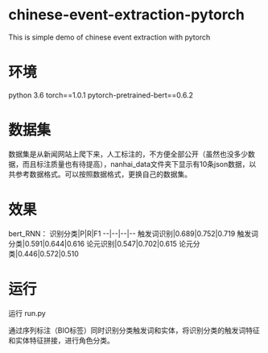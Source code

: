# chinese-event-extraction-pytorch
This is simple demo of chinese event extraction with pytorch


# 环境
python 3.6
torch==1.0.1
pytorch-pretrained-bert==0.6.2

# 数据集
数据集是从新闻网站上爬下来，人工标注的，不方便全部公开（虽然也没多少数据，而且标注质量也有待提高），nanhai_data文件夹下显示有10条json数据，以共参考数据格式。可以按照数据格式，更换自己的数据集。

# 效果
bert_RNN：
识别分类|P|R|F1
--|--|--|--
触发词识别|0.689|0.752|0.719
触发词分类|0.591|0.644|0.616
论元识别|0.547|0.702|0.615
论元分类|0.446|0.572|0.510

# 运行
运行 run.py

通过序列标注（BIO标签）同时识别分类触发词和实体，将识别分类的触发词特征和实体特征拼接，进行角色分类。

